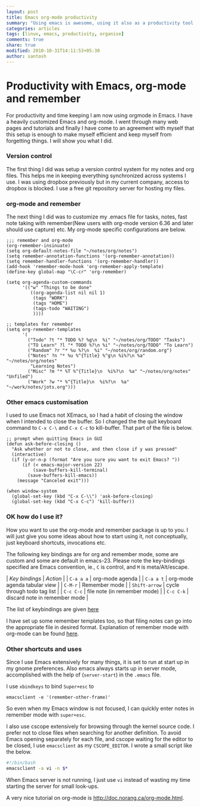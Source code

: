 ```yaml
---
layout: post
title: Emacs org-mode productivity
summary: "Using emacs is awesome, using it also as a productivity tool is so productive. Combined with org-mode emacs and your life will be not the same again."
categories: articles
tags: [linux, emacs, productivity, organise]
comments: true
share: true
modified: 2010-10-31T14:11:53+05:30
author: santosh
---
```


# Productivity with Emacs, org-mode and remember

For productivity and time keeping I am now using orgmode in Emacs. I have a
heavily customized Emacs and org-mode. I went through many web pages and
tutorials and finally I have come to an agreement with myself that this setup is
enough to make myself efficient and keep myself from forgetting things. I will
show you what I did.

### Version control

The first thing I did was setup a version control system for my notes and org
files. This helps me in keeping everything synchronized across systems I use. I
was using dropbox previously but in my current company, access to dropbox is
blocked. I use a free git repository server for hosting my files.

### org-mode and remember

The next thing I did was to customize my .emacs file for tasks, notes, fast note
taking with remember(New users with org-mode version 6.36 and later should use
capture) etc. My org-mode specific configurations are below.

```elisp
;;; remember and org-mode
(org-remember-insinuate)
(setq org-default-notes-file "~/notes/org/notes")
(setq remember-annotation-functions '(org-remember-annotation))
(setq remember-handler-functions '(org-remember-handler))
(add-hook 'remember-mode-hook 'org-remember-apply-template)
(define-key global-map "\C-cr" 'org-remember)

(setq org-agenda-custom-commands
      '(("w" "Things to be done"
         ((org-agenda-list nil nil 1)
          (tags "WORK")
          (tags "HOME")
          (tags-todo "WAITING")
          ))))

;; templates for remember
(setq org-remember-templates
      '(
        ("Todo" ?t "* TODO %? %g\n  %i" "~/notes/org/TODO" "Tasks")
        ("TO Learn" ?l "* TODO %?\n %i" "~/notes/org/TODO" "To Learn")
        ("Random" ?r "* %u %?\n  %i" "~/notes/org/random.org")
        ("Notes" ?n "* %u %^{Title} %^g\n %i%?\n %a" "~/notes/org/notes"
         "Learning Notes")
        ("Misc" ?m "* %T %^{Title}\n  %i%?\n  %a" "~/notes/org/notes" "Unfiled")
        ("Work" ?w "* %^{Title}\n  %i%?\n  %a" "~/work/notes/jots.org")))
```

### Other emacs customisation

I used to use Emacs not XEmacs, so I had a habit of closing the window when I
intended to close the buffer. So I changed the the quit keyboard command to `C-x
C-\` and `C-x C-c` to kill-buffer. That part of the file is below.

```elisp
;; prompt when quitting Emacs in GUI
(defun ask-before-closing ()
  "Ask whether or not to close, and then close if y was pressed"
  (interactive)
  (if (y-or-n-p (format "Are you sure you want to exit Emacs? "))
      (if (< emacs-major-version 22)
          (save-buffers-kill-terminal)
        (save-buffers-kill-emacs))
    (message "Canceled exit")))

(when window-system
  (global-set-key (kbd "C-x C-\\") 'ask-before-closing)
  (global-set-key (kbd "C-x C-c") 'kill-buffer))
```

### OK how do I use it?

How you want to use the org-mode and remember package is up to you. I will just
give you some ideas about how to start using it, not conceptually, just keyboard
shortcuts, invocations etc.

The following key bindings are for org and remember mode, some are custom and
some are default in emacs-23. Please note the key-bindings specified are Emacs
convention, ie., `C` is control, and `M` is meta/Alt/escape.

| *Key bindings* 	| *Action* |
| `C-a a a` | 	org-mode agenda |
| `C-a a t` | 	org-mode agenda tabular view |
| `C-M-r` | 	Remember mode |
| `Shift-arrow` | 	cycle through todo tag list |
| `C-c C-c` | 	file note (in remember mode) |
| `C-c C-k` | 	discard note in remember mode |

The list of keybindings are given [here](http://orgmode.org/orgcard.txt)

I have set up some remember templates too, so that filing notes can go into the
appropriate file in desired format. Explanation of remember mode with org-mode
can be
found [here](http://members.optusnet.com.au/~charles57/GTD/remember.html).

### Other shortcuts and uses

Since I use Emacs extensively for many things, it is set to run at start up in
my gnome preferences. Also emacs always starts up in server mode, accomplished
with the help of (`server-start`) in the `.emacs` file.

I use `xbindkeys` to bind `Super+esc` to

`emacsclient -e '(remember-other-frame)'`

So even when my Emacs window is not focused, I can quickly enter notes in
remember mode with `super+esc`.

I also use cscope extensively for browsing through the kernel source code. I
prefer not to close files when searching for another definition. To avoid Emacs
opening separately for each file, and cscope waiting for the editor to be
closed, I use `emacsclient` as my `CSCOPE_EDITOR`. I wrote a small script like
the below.

```bash
#!/bin/bash
emacsclient -a vi -n $*
```

When Emacs server is not running, I just use `vi` instead of wasting my time
starting the server for small look-ups.

A very nice tutorial on org-mode is http://doc.norang.ca/org-mode.html.
